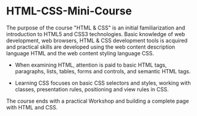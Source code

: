 # HTML-CSS-Mini-Course

The purpose of the course "HTML & CSS" is an initial familiarization and introduction to HTML5 and CSS3 technologies. Basic knowledge of web development, web browsers, HTML & CSS development tools is acquired and practical skills are developed using the web content description language HTML and the web content styling language CSS.

 - When examining HTML, attention is paid to basic HTML tags, paragraphs, lists, tables, forms and controls, and semantic HTML tags.

 - Learning CSS focuses on basic CSS selectors and styles, working with classes, presentation rules, positioning and view rules in CSS.

The course ends with a practical Workshop and building a complete page with HTML and CSS.
